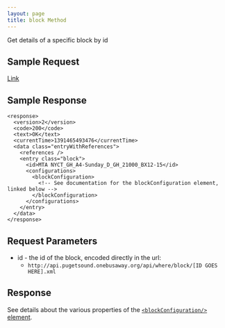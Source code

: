 ```yaml
---
layout: page
title: block Method
---
```


Get details of a specific block by id

## Sample Request

[Link](http://api.pugetsound.onebusaway.org/api/where/block/1_5678585.json?key=TEST)

## Sample Response

    <response>
      <version>2</version>
      <code>200</code>
      <text>OK</text>
      <currentTime>1391465493476</currentTime>
      <data class="entryWithReferences">
        <references />
        <entry class="block">
          <id>MTA NYCT_GH_A4-Sunday_D_GH_21000_BX12-15</id>
          <configurations>
            <blockConfiguration>
              <!-- See documentation for the blockConfiguration element, linked below -->
            </blockConfiguration>
          </configurations>
        </entry>
      </data>
    </response>

## Request Parameters

* id - the id of the block, encoded directly in the url:
    * `http://api.pugetsound.onebusaway.org/api/where/block/[ID GOES HERE].xml`

## Response

See details about the various properties of the [`<blockConfiguration/>` element](/api/where/elements/block-configuration).
